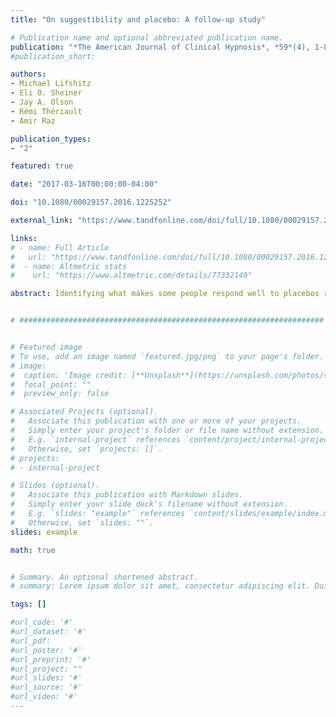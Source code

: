 ```yaml
---
title: "On suggestibility and placebo: A follow-up study"

# Publication name and optional abbreviated publication name.
publication: "*The American Journal of Clinical Hypnosis*, *59*(4), 1-8. https://doi.org/10.1080/00029157.2016.1225252"
#publication_short: 

authors:
- Michael Lifshitz
- Eli O. Sheiner
- Jay A. Olson
- Rémi Thériault
- Amir Raz

publication_types:
- "2"

featured: true

date: "2017-03-16T00:00:00-04:00"

doi: "10.1080/00029157.2016.1225252"

external_link: "https://www.tandfonline.com/doi/full/10.1080/00029157.2016.1225252"

links: 
# - name: Full Article
#   url: "https://www.tandfonline.com/doi/full/10.1080/00029157.2016.1225252"
#  - name: Altmetric stats
#    url: "https://www.altmetric.com/details/77332149"

abstract: Identifying what makes some people respond well to placebos remains a major challenge. Here, we attempt to replicate an earlier study in which we found a relationship between hypnotic suggestibility and subjective ratings of relaxation following the ingestion of a placebo sedative (Sheiner, Lifshitz, & Raz, 2016). To assess the reliability of this effect, we tested 34 participants using a similar design. Participants ingested a placebo capsule in one of two conditions':' (1) relaxation, wherein we described the capsule as a herbal sedative, or (2) control, wherein we described the capsule as inert. To index placebo response, we collected measures of blood pressure and heart rate, as well as self-report ratings of relaxation and drowsiness. Despite using a similar experimental design as in our earlier study, we were unable to replicate the correlation between hypnotic suggestibility and placebo response. Furthermore, whereas in our former experiment we observed a change in subjective ratings of relaxation but no change in physiological measures, here we found that heart rate dropped in the relaxation condition while subjective ratings remained unchanged. Even within a consistent context of relaxation, therefore, our present results indicate that placebos may induce effects that are fickle, tenuous, and unreliable. Although we had low statistical power, our findings tentatively accord with the notion that placebo response likely involves a complex, multifaceted interaction between traits, expectancies, and contexts.


# ####################################################################


# Featured image
# To use, add an image named `featured.jpg/png` to your page's folder. 
# image:
#  caption: 'Image credit: [**Unsplash**](https://unsplash.com/photos/s9CC2SKySJM)'
#  focal_point: ""
#  preview_only: false

# Associated Projects (optional).
#   Associate this publication with one or more of your projects.
#   Simply enter your project's folder or file name without extension.
#   E.g. `internal-project` references `content/project/internal-project/index.md`.
#   Otherwise, set `projects: []`.
# projects:
# - internal-project

# Slides (optional).
#   Associate this publication with Markdown slides.
#   Simply enter your slide deck's filename without extension.
#   E.g. `slides: "example"` references `content/slides/example/index.md`.
#   Otherwise, set `slides: ""`.
slides: example

math: true


# Summary. An optional shortened abstract.
# summary: Lorem ipsum dolor sit amet, consectetur adipiscing elit. Duis posuere tellus ac convallis placerat. Proin tincidunt magna sed ex sollicitudin condimentum.

tags: []

#url_code: '#'
#url_dataset: '#'
#url_pdf: 
#url_poster: '#'
#url_preprint: '#'
#url_project: ""
#url_slides: '#'
#url_source: '#'
#url_video: '#'
---
```

